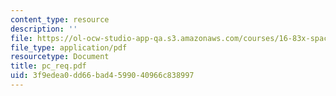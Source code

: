 ```yaml
---
content_type: resource
description: ''
file: https://ol-ocw-studio-app-qa.s3.amazonaws.com/courses/16-83x-space-systems-engineering-spring-2002-spring-2003/3f9edea0dd66bad4599040966c838997_pc_req.pdf
file_type: application/pdf
resourcetype: Document
title: pc_req.pdf
uid: 3f9edea0-dd66-bad4-5990-40966c838997
---
```

